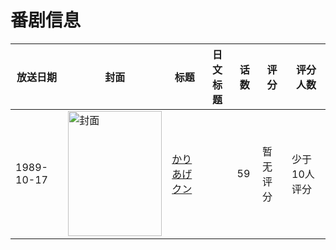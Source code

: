# 番剧信息

|放送日期|封面|标题|日文标题|话数|评分|评分人数|
|---|---|---|---|---|---|---|
|1989-10-17|<img src="//lain.bgm.tv/pic/cover/c/19/be/190435_q7r0b.jpg" alt="封面" style="width:150px;height:200px;object-fit:cover;">|[かりあげクン](https://bangumi.tv/subject/190435)||59|暂无评分|少于10人评分|
